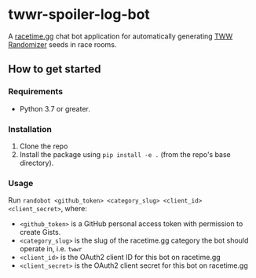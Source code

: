 # twwr-spoiler-log-bot

A [racetime.gg](https://racetime.gg) chat bot application for automatically 
generating [TWW Randomizer](https://github.com/LagoLunatic/wwrando) seeds in race rooms.

## How to get started

### Requirements

* Python 3.7 or greater.

### Installation

1. Clone the repo
1. Install the package using `pip install -e .` (from the repo's base
   directory).
   
### Usage

Run `randobot <github_token> <category_slug> <client_id> <client_secret>`,
where:

* `<github_token>` is a GitHub personal access token with permission to create Gists.
* `<category_slug>` is the slug of the racetime.gg category the bot should
  operate in, i.e. `twwr`
* `<client_id>` is the OAuth2 client ID for this bot on racetime.gg
* `<client_secret>` is the OAuth2 client secret for this bot on racetime.gg

